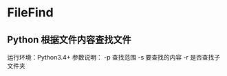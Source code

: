 # FileFind
Python 根据文件内容查找文件
-------------------------------
运行环境：Python3.4+
参数说明：
      -p  查找范围
      -s  要查找的内容
      -r  是否查找子文件夹
